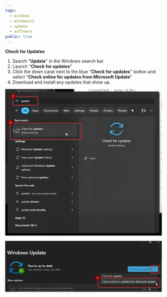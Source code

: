 ```yaml
---
tags:
  - windows
  - windows11
  - update
  - software
public: true
---
```

**Check for Updates**

1. Search "**Update**" in the Windows search bar
2. Launch "**Check for updates**"
3. Click the down carat next to the blue "**Check for updates**" button and select "**Check online for updates from Microsoft Update**"
4. Download and install any updates that show up.

![](/assets/images/image-1.jpg)

![](/assets/images/image.jpg)
